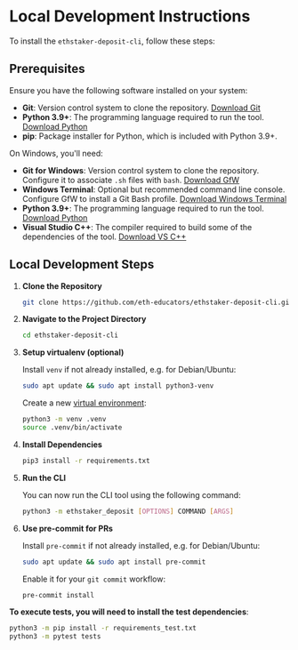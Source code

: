 # Local Development Instructions

To install the `ethstaker-deposit-cli`, follow these steps:

## Prerequisites

Ensure you have the following software installed on your system:

- **Git**: Version control system to clone the repository. [Download Git](https://git-scm.com/downloads)
- **Python 3.9+**: The programming language required to run the tool. [Download Python](https://www.python.org/downloads/)
- **pip**: Package installer for Python, which is included with Python 3.9+.

On Windows, you'll need:
- **Git for Windows**: Version control system to clone the repository. Configure it to associate `.sh` files with `bash`. [Download GfW](https://git-scm.com/download/win)
- **Windows Terminal**: Optional but recommended command line console. Configure GfW to install a Git Bash profile. [Download Windows Terminal](https://apps.microsoft.com/detail/9n0dx20hk701)
- **Python 3.9+**: The programming language required to run the tool. [Download Python](https://apps.microsoft.com/detail/9ncvdn91xzqp)
- **Visual Studio C++**: The compiler required to build some of the dependencies of the tool. [Download VS C++](https://visualstudio.microsoft.com/vs/features/cplusplus/)

## Local Development Steps

1. **Clone the Repository**

    ```sh
    git clone https://github.com/eth-educators/ethstaker-deposit-cli.git
    ```

2. **Navigate to the Project Directory**

    ```sh
    cd ethstaker-deposit-cli
    ```

3. **Setup virtualenv (optional)**

    Install `venv` if not already installed, e.g. for Debian/Ubuntu:

    ```sh
    sudo apt update && sudo apt install python3-venv
    ```

    Create a new [virtual environment](https://docs.python.org/3/library/venv.html):

    ```sh
    python3 -m venv .venv
    source .venv/bin/activate
    ```

4. **Install Dependencies**

    ```sh
    pip3 install -r requirements.txt
    ```

5. **Run the CLI**

    You can now run the CLI tool using the following command:

    ```sh
    python3 -m ethstaker_deposit [OPTIONS] COMMAND [ARGS]
    ```

6. **Use pre-commit for PRs**

    Install `pre-commit` if not already installed, e.g. for Debian/Ubuntu:

    ```sh
    sudo apt update && sudo apt install pre-commit
    ```

    Enable it for your `git commit` workflow:
    ```sh
    pre-commit install
    ```

**To execute tests, you will need to install the test dependencies**:
```sh
python3 -m pip install -r requirements_test.txt
python3 -m pytest tests
```
